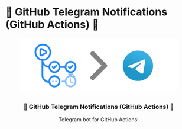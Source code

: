 # 🤖 GitHub Telegram Notifications (GitHub Actions) 🤖 

<div align="center">
  <a>
    <img src="images/banner.png" alt="Logo" height=150>
  </a>

  <h3 align="center">🤖 GitHub Telegram Notifications (GitHub Actions) 🤖 </h3>

  <p align="center">
    Telegram bot for GitHub Actions!
  </p>
</div>
